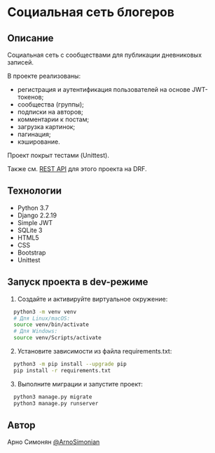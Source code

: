 # Социальная сеть блогеров

## Описание
Социальная сеть с сообществами для публикации дневниковых записей.

В проекте реализованы:
- регистрация и аутентификация пользователей на основе JWT-токенов;
- сообщества (группы);
- подписки на авторов;
- комментарии к постам;
- загрузка картинок;
- пагинация;
- кэширование.

Проект покрыт тестами (Unittest).

Также см. [REST API](https://github.com/ArnoSimonian/social_blog_network_api) для этого проекта на DRF.

## Технологии

- Python 3.7
- Django 2.2.19
- Simple JWT
- SQLite 3
- HTML5
- CSS
- Bootstrap
- Unittest


## Запуск проекта в dev-режиме

1. Cоздайте и активируйте виртуальное окружение:

```bash
  python3 -m venv venv
  # Для Linux/macOS:
  source venv/bin/activate
  # Для Windows:
  source venv/Scripts/activate
```

2. Установите зависимости из файла requirements.txt:

```bash
  python3 -m pip install --upgrade pip
  pip install -r requirements.txt
```

3. Выполните миграции и запустите проект:

```bash
  python3 manage.py migrate
  python3 manage.py runserver
```


## Автор

Арно Симонян [@ArnoSimonian](https://www.github.com/ArnoSimonian)
